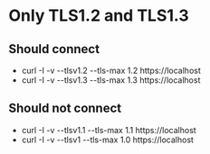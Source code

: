 # Only TLS1.2 and TLS1.3

## Should connect
- curl -I -v --tlsv1.2 --tls-max 1.2 https://localhost
- curl -I -v --tlsv1.3 --tls-max 1.3 https://localhost

## Should not connect
- curl -I -v --tlsv1.1 --tls-max 1.1 https://localhost
- curl -I -v --tlsv1 --tls-max 1.0 https://localhost